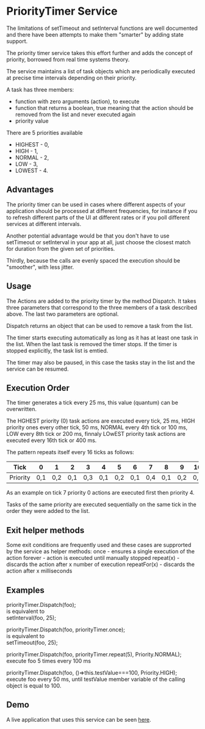 # PriorityTimer Service

The limitations of setTimeout and setInterval functions are well documented and there have been attempts to make them "smarter" by adding state support.

The priority timer service takes this effort further and adds the concept of priority, borrowed from real time systems theory.

The service maintains a list of task objects which are periodically executed at precise time intervals depending on their priority.

A task has three members:
* function with zero arguments (action), to execute
* function that returns a boolean, true meaning that the action should be removed from the list and never executed again
* priority value

There are 5 priorities available 
* HIGHEST - 0,
* HIGH - 1, 
* NORMAL - 2, 
* LOW - 3,
* LOWEST - 4.

## Advantages

The priority timer can be used in cases where different aspects of your application should be processed at different frequencies, for instance if you to refresh different parts of the UI at different rates or if you poll different services at different intervals.

Another potential advantage would be that you don't have to use setTimeout or setInterval in your app at all, just choose the closest match for duration from the given set of priorities.

Thirdly, because the calls are evenly spaced the execution should be "smoother", with less jitter. 

## Usage
 
The Actions are added to the priority timer by the method Dispatch. 
It takes three parameters that correspond to the three members of a task described above.
The last two parameters are optional.

Dispatch returns an object that can be used to remove a task from the list.

The timer starts executing automatically as long as it has at least one task in the list. When the last task is removed the timer stops. If the timer is stopped explicitly, the task list is emtied. 

The timer may also be paused, in this case the tasks stay in the list and the service can be resumed.

## Execution Order

The timer generates a tick every 25 ms, this value (quantum) can be overwritten.
 
The HGHEST priority (0) task actions are executed every tick, 25 ms, HIGH priority ones every other tick, 50 ms, NORMAL every 4th tick or 100 ms, LOW every 8th tick or 200 ms, finnaly LOwEST priority task actions are executed every 16th tick or 400 ms.

The pattern repeats itself every 16 ticks as follows:

Tick    |   0 |  1  |  2  |  3  |  4  |  5  |  6  |  7  |  8  |  9  |  10 |  11 |  12 |  13 |  14 |  15        
--------|-----|-----|-----|-----|-----|-----|-----|-----|-----|-----|-----|-----|-----|-----|-----|----
Priority| 0,1 | 0,2 | 0,1 | 0,3 | 0,1 | 0,2 | 0,1 | 0,4 | 0,1 | 0,2 | 0,1 | 0,3 | 0,1 | 0,2 | 0,1 |  0

As an example on tick 7 priority 0 actions are executed first then priority 4.  

Tasks of the same priority are executed sequentially on the same tick in the order they were added to the list.

## Exit helper methods 

Some exit conditions are frequently used and these cases are supprorted by the service as helper methods:
once - ensures a single execution of the action
forever - action is executed until manually stopped
repeat(x) - discards the action after x number of execution
repeatFor(x) - discards the action after x milliseconds

## Examples

priorityTimer.Dispatch(foo);  
    is equivalent to  
setInterval(foo, 25);  
  
priorityTimer.Dispatch(foo, priorityTimer.once);  
    is equivalent to  
setTimeout(foo, 25);  
  
priorityTimer.Dispatch(foo, priorityTimer.repeat(5), Priority.NORMAL);  
    execute foo 5 times every 100 ms  
  
priorityTimer.Dispatch(foo, ()=>this.testValue===100, Priority.HIGH);  
    execute foo every 50 ms, until testValue member variable of the calling object is equal to 100.  

## Demo
A live application that uses this service can be seen [here](https://ldrosu.github.io/PriorityTimer/).




